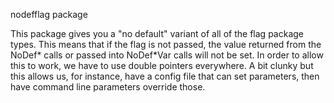 nodefflag package

This package gives you a "no default" variant of all of the flag package types.  This means that if the flag is not passed, the value returned from the NoDef* calls or passed into NoDef*Var calls will not be set.  In order to allow this to work, we have to use double pointers everywhere.  A bit clunky but this allows us, for instance, have a config file that can set parameters, then have command line parameters override those.


